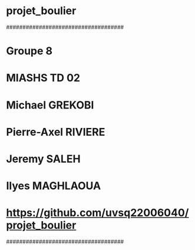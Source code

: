 # projet_boulier

####################################
# Groupe 8
# MIASHS TD 02
# Michael GREKOBI
# Pierre-Axel RIVIERE
# Jeremy SALEH
# Ilyes MAGHLAOUA
# https://github.com/uvsq22006040/projet_boulier
####################################
